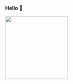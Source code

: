 ### Hello 👋

<a href="https://github.com/anuraghazra/convoychat">
  <img height=200 align="center" src="https://github-readme-stats.vercel.app/api/top-langs?username=maikonmuniz&layout=compact&langs_count=8&card_width=520" />
</a>
